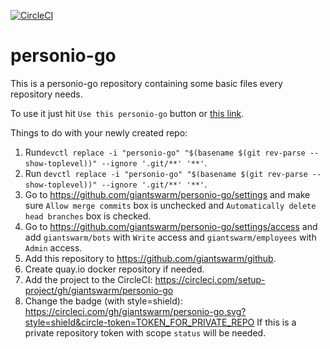 [![CircleCI](https://circleci.com/gh/giantswarm/personio-go.svg?style=shield)](https://circleci.com/gh/giantswarm/personio-go)

# personio-go

This is a personio-go repository containing some basic files every repository
needs.

To use it just hit `Use this personio-go` button or [this link][generate].

Things to do with your newly created repo:

1. Run`devctl replace -i "personio-go" "$(basename $(git rev-parse
   --show-toplevel))" --ignore '.git/**' '**'`.
2. Run `devctl replace -i "personio-go" "$(basename $(git rev-parse
   --show-toplevel))" --ignore '.git/**' '**'`.
3. Go to https://github.com/giantswarm/personio-go/settings and make sure `Allow
   merge commits` box is unchecked and `Automatically delete head branches` box
   is checked.
4. Go to https://github.com/giantswarm/personio-go/settings/access and add
   `giantswarm/bots` with `Write` access and `giantswarm/employees` with
   `Admin` access.
5. Add this repository to https://github.com/giantswarm/github.
6. Create quay.io docker repository if needed.
7. Add the project to the CircleCI:
   https://circleci.com/setup-project/gh/giantswarm/personio-go
8. Change the badge (with style=shield):
   https://circleci.com/gh/giantswarm/personio-go.svg?style=shield&circle-token=TOKEN_FOR_PRIVATE_REPO
   If this is a private repository token with scope `status` will be needed.

[generate]: https://github.com/giantswarm/personio-go/generate
